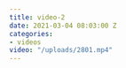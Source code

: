 ```yaml
---
title: video-2
date: 2021-03-04 08:03:00 Z
categories:
- videos
video: "/uploads/2801.mp4"
---
```


